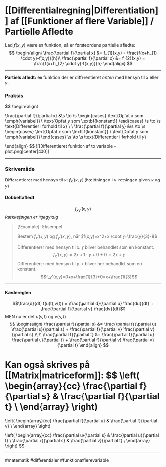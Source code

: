 # [[Differentialregning|Differentiation]] af [[Funktioner af flere Variable]] / Partielle Afledte
Lad $f(x,y)$ være en funktion, så er  førsteordens partielle afledte:
$$
\begin{align}
\frac{\partial f}{\partial x} &= f_{1}(x,y) = \frac{f(x+h_{1} \cdot  y)-f(x,y)}{h}\\
\frac{\partial f}{\partial x} &= f_{2}(x,y) = \frac{f(x+h_{2} \cdot  y)-f(x,y)}{h}
\end{align}
$$

---



**Partiels afledt:** en funktion der er differentieret *enten* med hensyn til $x$ eller $y$.

### Praksis
$$
\begin{align}

\frac{\partial f}{\partial x} &\s \to \s
\begin{cases}
\text{Opfat $x$ som \emph{variabel}} \\
\text{Opfat $y$ som \textbf{konstant}}
\end{cases} \s \to \s \text{Differentier i forhold til $x$}
\\ \\
\frac{\partial f}{\partial y} &\s \to \s
\begin{cases}
\text{Opfat $x$ som \textbf{konstant}} \\
\text{Opfat $y$ som   \emph{variabel}}
\end{cases} \s \to \s \text{Differentier i forhold til $y$}

\end{align}
$$
![[Differentieret funktion af to variable - plot.png|center|400]]

---

### Skrivemåde
Differentieret med hensyn til $x$: $f_x'(x,y)$ (hældningen i $x$-retningen given $x$ og $y$)


#### Dobbeltafledt
$$f_{xy}'(x,y)$$
*Rækkefølgen er ligegyldig*



>[!Example]- Eksempel
>
>Bestem $f_x'(x,y)$ og $f_y'(x,y)$, når $f(x,y)=x^2+x \cdot y+\frac{y}{3}-8$ 
>
>Differentierer med hensyn til $x$. $y$ bliver behandlet som en konstant.
>$$f_x'(x,y)=2x+1 \cdot y+ 0 + 0 = 2x+y$$
>Differentierer med hensyn til $y$. $x$ bliver her behandlet som en konstant.
>$$f_y'(x,y)=0+x+\frac{1}{3}+0=x+\frac{1}{3}$$
>
>


---

#### Kædereglen

$$\frac{d}{dt}  f(u(t),v(t)) = \frac{\partial d}{\partial u} \frac{du}{dt} + \frac{\partial f}{\partial v} \frac{dv}{dt}$$
MEN nu er det $u(s,t)$ og $v(s,t)$
$$
\begin{align}
\frac{\partial f}{\partial s} &= \frac{\partial f}{\partial u} \frac{\partial u}{\partial s} + \frac{\partial f}{\partial v} \frac{\partial v}{\partial s} 
\\ \\
\frac{\partial f}{\partial t} &= \frac{\partial f}{\partial u} \frac{\partial u}{\partial t} + \frac{\partial f}{\partial v} \frac{\partial v}{\partial t} 
\end{align}
$$

Kan også skrives på [[Matrix|matriceform]]:
$$
\left(
\begin{array}{cc}
 \frac{\partial f}{\partial s} & \frac{\partial f}{\partial t} \\
\end{array}
\right) 
=
\left(
\begin{array}{cc}
 \frac{\partial f}{\partial u} & \frac{\partial f}{\partial v} \\
\end{array}
\right)

\left(
\begin{array}{cc}
 \frac{\partial u}{\partial s} & \frac{\partial u}{\partial t} \\
 \frac{\partial v}{\partial s} & \frac{\partial v}{\partial t} \\
\end{array}
\right)
$$


---
#matematik #differentialer #funktionafflerevariable